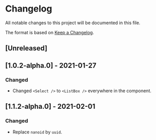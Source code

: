 # Changelog

All notable changes to this project will be documented in this file.

The format is based on [Keep a Changelog](https://keepachangelog.com/en/1.0.0/).

## [Unreleased]

## [1.0.2-alpha.0] - 2021-01-27

### Changed

- Changed `<Select />` to `<ListBox />` everywhere in the component.

## [1.1.2-alpha.0] - 2021-02-01

### Changed

- Replace `nanoid` by `uuid`.
